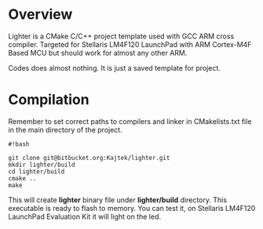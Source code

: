 # Overview #
Lighter is a CMake C/C++ project template used with GCC ARM cross compiler. Targeted for Stellaris LM4F120 LaunchPad
with ARM Cortex-M4F Based MCU but should work for almost any other ARM.

Codes does almost nothing. It is just a saved template for project.

# Compilation #
Remember to set correct paths to compilers and linker in CMakelists.txt file in the main directory of the project.

```
#!bash

git clone git@bitbucket.org:Kajtek/lighter.git
mkdir lighter/build
cd lighter/build
cmake ..
make
```

This will create **lighter** binary file under **lighter/build** directory. This executable is ready to flash to memory.
You can test it, on Stellaris LM4F120 LaunchPad Evaluation Kit it will light on the led.